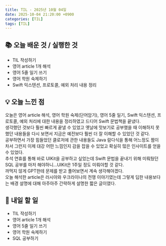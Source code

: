 ```yaml
---
title: TIL - 2025년 10월 04일
date: 2025-10-04 21:20:00 +0900
categories: [TIL]
tags: [TIL]
---
```


## 📚 **오늘 배운 것 / 실행한 것**

- TIL 작성하기
- 영어 article 1개 해석
- 영어 5줄 일기 쓰기
- 영어 학원 숙제하기
- Swift 익스텐션, 프로토콜, 예외 처리 내용 정리

## 💡 **오늘 느낀 점**

오늘은 영어 article 해석, 영어 학원 숙제(단어암기), 영어 5줄 일기, Swift 익스텐션, 프로토콜, 예외 처리에 대한 내용을 정리하였고 드디어 Swift 문법책을 끝냈다.<br>
생각했던 것보다 훨씬 빠르게 끝낼 수 있었고 옛날에 맛보기로 공부했을 때 이해하지 못했던 내용들을 다시 보면서 지금은 예전보다 훨씬 더 잘 이해할 수 있었던 것 같다.<br>
공부하면서 가장 힘들었던 클로저에 관한 내용들도 Java 람다식을 통해 어느정도 짬이 차서 그런지 이제 대강 어떤 느낌인지 감을 잡을 수 있었고 확실히 많은 인사이트를 얻을 수 있었다.<br>
추석 연휴를 통해 바로 UIKit을 공부하고 싶었는데 Swift 문법을 끝내기 위해 미뤄뒀던 SQL 공부를 마저 해야하니...UIKit은 1주일 정도 미뤄야할 것 같다.<Br>
까먹지 않게 GPT한테 문제를 받고 풀어보면서 계속 생각해야겠다.<br>
오늘 해석한 article은 러시아와 우크라이나의 전쟁 이야기였는데 그렇게 딥한 내용보다는 배경 설명에 대해 아주아주 간략하게 설명한 짧은 글이였다.<br>


## 🎯 **내일 할 일**

- TIL 작성하기
- 영어 article 1개 해석
- 영어 5줄 일기 쓰기
- 영어 학원 숙제하기
- SQL 공부하기